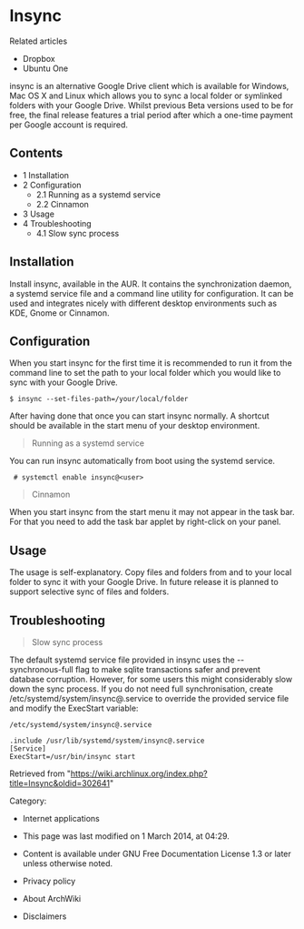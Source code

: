 Insync
======

Related articles

-   Dropbox
-   Ubuntu One

insync is an alternative Google Drive client which is available for
Windows, Mac OS X and Linux which allows you to sync a local folder or
symlinked folders with your Google Drive. Whilst previous Beta versions
used to be for free, the final release features a trial period after
which a one-time payment per Google account is required.

Contents
--------

-   1 Installation
-   2 Configuration
    -   2.1 Running as a systemd service
    -   2.2 Cinnamon
-   3 Usage
-   4 Troubleshooting
    -   4.1 Slow sync process

Installation
------------

Install insync, available in the AUR. It contains the synchronization
daemon, a systemd service file and a command line utility for
configuration. It can be used and integrates nicely with different
desktop environments such as KDE, Gnome or Cinnamon.

Configuration
-------------

When you start insync for the first time it is recommended to run it
from the command line to set the path to your local folder which you
would like to sync with your Google Drive.

    $ insync --set-files-path=/your/local/folder

After having done that once you can start insync normally. A shortcut
should be available in the start menu of your desktop environment.

> Running as a systemd service

You can run insync automatically from boot using the systemd service.

     # systemctl enable insync@<user>

> Cinnamon

When you start insync from the start menu it may not appear in the task
bar. For that you need to add the task bar applet by right-click on your
panel.

Usage
-----

The usage is self-explanatory. Copy files and folders from and to your
local folder to sync it with your Google Drive. In future release it is
planned to support selective sync of files and folders.

Troubleshooting
---------------

> Slow sync process

The default systemd service file provided in insync uses the
--synchronous-full flag to make sqlite transactions safer and prevent
database corruption. However, for some users this might considerably
slow down the sync process. If you do not need full synchronisation,
create /etc/systemd/system/insync@.service to override the provided
service file and modify the ExecStart variable:

    /etc/systemd/system/insync@.service

    .include /usr/lib/systemd/system/insync@.service
    [Service]
    ExecStart=/usr/bin/insync start

Retrieved from
"https://wiki.archlinux.org/index.php?title=Insync&oldid=302641"

Category:

-   Internet applications

-   This page was last modified on 1 March 2014, at 04:29.
-   Content is available under GNU Free Documentation License 1.3 or
    later unless otherwise noted.
-   Privacy policy
-   About ArchWiki
-   Disclaimers
